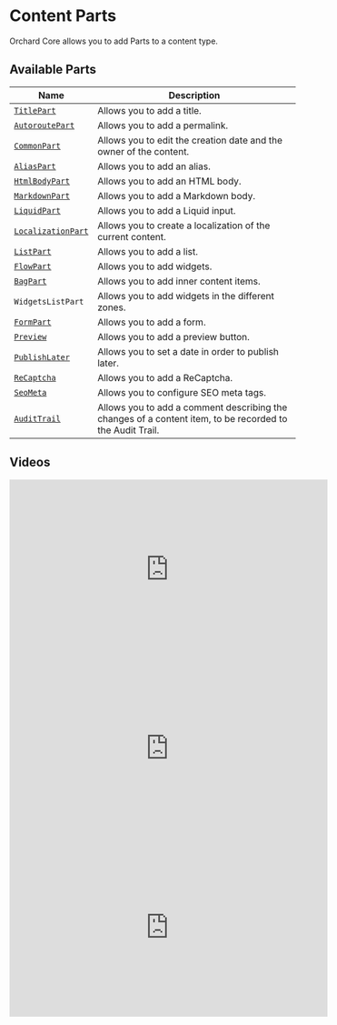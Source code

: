 # Content Parts

Orchard Core allows you to add Parts to a content type.

## Available Parts

| Name                                                   | Description                                                                                              |
|--------------------------------------------------------|----------------------------------------------------------------------------------------------------------|
| [`TitlePart`](../../modules/Title/README.md)           | Allows you to add a title.                                                                               |
| [`AutoroutePart`](../../modules/Autoroute/README.md)   | Allows you to add a permalink.                                                                           |
| [`CommonPart`](../../modules/Contents/README.md)       | Allows you to edit the creation date and the owner of the content.                                       |
| [`AliasPart`](../../modules/Alias/README.md)           | Allows you to add an alias.                                                                              |
| [`HtmlBodyPart`](../../modules/Html/README.md)         | Allows you to add an HTML body.                                                                          |
| [`MarkdownPart`](../../modules/Markdown/README.md)     | Allows you to add a Markdown body.                                                                       |
| [`LiquidPart`](../../modules/Liquid/README.md)         | Allows you to add a Liquid input.                                                                        |
| [`LocalizationPart`](../../modules/Localize/README.md) | Allows you to create a localization of the current content.                                              |
| [`ListPart`](../../modules/Lists/README.md)            | Allows you to add a list.                                                                                |
| [`FlowPart`](../../modules/Flow/README.md)             | Allows you to add widgets.                                                                               |
| [`BagPart`](../../modules/Flow/BagPart.md)             | Allows you to add inner content items.                                                                   |
| `WidgetsListPart`                                      | Allows you to add widgets in the different zones.                                                        |
| [`FormPart`](../../modules/Forms/README.md)            | Allows you to add a form.                                                                                |
| [`Preview`](../../modules/ContentPreview/README.md)    | Allows you to add a preview button.                                                                      |
| [`PublishLater`](../../modules/PublishLater/README.md) | Allows you to set a date in order to publish later.                                                      |
| [`ReCaptcha`](../../modules/ReCaptcha/README.md)       | Allows you to add a ReCaptcha.                                                                           |
| [`SeoMeta`](../../modules/Seo/README.md)               | Allows you to configure SEO meta tags.                                                                   |
| [`AuditTrail`](../../modules/AuditTrail/README.md)     | Allows you to add a comment describing the changes of a content item, to be recorded to the Audit Trail. |

## Videos

<iframe width="560" height="315" src="https://www.youtube-nocookie.com/embed/bayT58i7DVY" title="YouTube video player" frameborder="0" allow="accelerometer; autoplay; clipboard-write; encrypted-media; gyroscope; picture-in-picture; web-share" allowfullscreen></iframe>

<iframe width="560" height="315" src="https://www.youtube-nocookie.com/embed/zp1veioH1CQ" title="YouTube video player" frameborder="0" allow="accelerometer; autoplay; clipboard-write; encrypted-media; gyroscope; picture-in-picture; web-share" allowfullscreen></iframe>

<iframe width="560" height="315" src="https://www.youtube-nocookie.com/embed/Wjizx4XU2V4" title="YouTube video player" frameborder="0" allow="accelerometer; autoplay; clipboard-write; encrypted-media; gyroscope; picture-in-picture; web-share" allowfullscreen></iframe>
